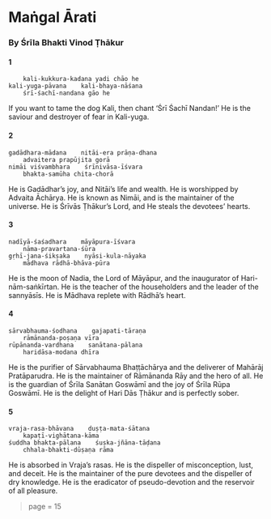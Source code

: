 # Maṅgal Ārati

### By Śrīla Bhakti Vinod Ṭhākur

#### 1

        kali-kukkura-kadana yadi chāo he
    kali-yuga-pāvana    kali-bhaya-nāśana
        śrī-śachī-nandana gāo he

If you want to tame the dog Kali, then chant ‘Śrī Śachī Nandan!’ He is the saviour and destroyer of fear in Kali-yuga.

#### 2

    gadādhara-mādana    nitāi-era prāṇa-dhana
        advaitera prapūjita gorā
    nimāi viśvambhara    śrīnivāsa-īśvara
        bhakta-samūha chita-chorā

He is Gadādhar’s joy, and Nitāi’s life and wealth. He is worshipped by Advaita Āchārya. He is known as Nimāi, and is the maintainer of the universe. He is Śrīvās Ṭhākur’s Lord, and He steals the devotees’ hearts.

#### 3

    nadīyā-śaśadhara    māyāpura-īśvara
        nāma-pravartana-śūra
    gṛhī-jana-śikṣaka    nyāsi-kula-nāyaka
        mādhava rādhā-bhāva-pūra

He is the moon of Nadia, the Lord of Māyāpur, and the inaugurator of Hari-nām-saṅkīrtan. He is the teacher of the householders and the leader of the sannyāsīs. He is Mādhava replete with Rādhā’s heart.

#### 4

    sārvabhauma-śodhana    gajapati-tāraṇa
        rāmānanda-poṣaṇa vīra
    rūpānanda-vardhana    sanātana-pālana
        haridāsa-modana dhīra

He is the purifier of Sārvabhauma Bhaṭṭāchārya and the deliverer of Mahārāj Pratāparudra. He is the maintainer of Rāmānanda Rāy and the hero of all. He is the guardian of Śrīla Sanātan Goswāmī and the joy of Śrīla Rūpa Goswāmī. He is the delight of Hari Dās Ṭhākur and is perfectly sober.

#### 5

    vraja-rasa-bhāvana    duṣṭa-mata-śātana
        kapaṭī-vighātana-kāma
    śuddha bhakta-pālana    śuṣka-jñāna-tāḍana
        chhala-bhakti-dūṣaṇa rāma

He is absorbed in Vraja’s rasas. He is the dispeller of misconception, lust, and deceit. He is the maintainer of the pure devotees and the dispeller of dry knowledge. He is the eradicator of pseudo-devotion and the reservoir of all pleasure.


> page = 15
